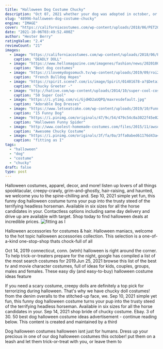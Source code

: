 ```yaml
---
title: "Halloween Dog Costume Chucky"
description: "Oct 07, 2021 whether your dog was adopted in october, or you just love this time of the year that much, halloween-themed dog names are perfect for adding a little extra hocus pocus to you and"
slug: "48996-halloween-dog-costume-chucky"
engine: "IMAGE"
cover: "https://californiacostumes.com/wp-content/uploads/2018/06/PET20157_KillerDoll.jpg"
date: "2021-10-06T03:49:52.400Z"
author: "Hester Berry"
ratingValue: "2.4"
reviewCount: "21"
images:
  - image: "https://californiacostumes.com/wp-content/uploads/2018/06/PET20157_KillerDoll.jpg"
    caption: "DEADLY DOLL"
  - image: "https://www.hellomagazine.com/imagenes/fashion/news/2020100898713/best-dogs-halloween-costumes/0-472-759/ghostbusters-dog-costume-z.jpg"
    caption: "Best dog costumes"
  - image: "https://ilovemydogsomuch.tv/wp-content/uploads/2019/09/roi2-422x630.jpg"
    caption: "French Bulldog Hopes"
  - image: "https://spirit.scene7.com/is/image/Spirit/01401678-a?$Detail$"
    caption: "Chucky Greeter -"
  - image: "http://hative.com/wp-content/uploads/2014/10/super-cool-costume-ideas/36-slenderman-costume.jpg"
    caption: "50 Super Cool"
  - image: "https://i.ytimg.com/vi/GjdHD2aUQPQ/maxresdefault.jpg"
    caption: "Adorable Dog Dresses"
  - image: "https://www.letseatcake.com/wp-content/uploads/2019/10/Funny-Dog-Costumes-The-Little-Mermaid-Ariel.jpg"
    caption: "15 Funny Dog"
  - image: "https://i.pinimg.com/originals/47/9c/54/479c54c0a3022f45e0294d0446fddd19.png"
    caption: "Halloween Funny Spider"
  - image: "http://www.coolest-homemade-costumes.com/files/2015/11/awsome-chucky-costume-for-2-year-old-boy-145733-600x800.jpg"
    caption: "Awesome Chucky Costume"
  - image: "https://i.pinimg.com/originals/3f/fa/0a/3ffa0abed61176d43a4cfc5c49a14ad8.jpg"
    caption: "fitting as I"
tags:
  - "halloween"
  - "dog"
  - "costume"
  - "chucky"
draft: false
type: post
---
```


Halloween costumes, apparel, decor, and more! listen up lovers of all things spooktacular, creepy-crawly, grim-and-ghostly, hair-raising, and haunted, we welcome you to the spine-chilling and. Sep 10, 2021 simple yet fun, this funny dog halloween costume turns your pup into the trusty steed of the terrifying headless horseman. Available in six sizes for all the horse candidates in your. Contactless options including same day delivery and drive up are available with target. Shop today to find halloween deals at incredible prices.
![fitting as I](https://i.pinimg.com/originals/3f/fa/0a/3ffa0abed61176d43a4cfc5c49a14ad8.jpg "fitting as I")

Halloween accessories for costumes &amp; hair. Halloween maniacs, welcome to the hot topic halloween accessories collection. This selection is a one-of-a-kind one-stop-shop thats chock-full of all
<!--inArticleAds-->

<!--galleryOne-->

Oct 14, 2019 connecticut, conn. (wtnh)  halloween is right around the corner. To help trick-or-treaters prepare for the night, google has compiled a list of the most search costumes for 2019.Jun 25, 2021 browse this list of the best tv and movie character costumes, full of ideas for kids, couples, groups, males and females. These easy diy (and easy-to-buy) halloween costume ideas feature
<!--inArticleAds-->

<!--galleryTwo-->

If you need a scary costume, creepy dolls are definitely a top pick for terrorizing during halloween. That's why we have chucky doll costumes! from the denim overalls to the stitched-up face, we. Sep 10, 2021 simple yet fun, this funny dog halloween costume turns your pup into the trusty steed of the terrifying headless horseman. Available in six sizes for all the horse candidates in your. Sep 14, 2021 shop bride of chucky costume. Ebay. 3 of 30.  50 best dog halloween costume ideas advertisement - continue reading below. This content is created and maintained by a third
<!--galleryThree-->

Dog halloween costumes halloween isnt just for humans. Dress up your precious in one of our dog halloween costumes this october! put them on a leash and let them trick-or-treat with you, or leave them to